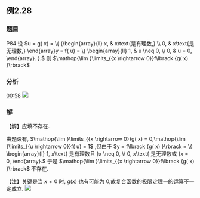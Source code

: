 ## 例2.28
### 题目
P84 设 $u = g( x) = \{ {\begin{array}{ll} x, & x\text{是有理数,} \\ 0, & x\text{是无理数,} \end{array}y = f( u) = \{ \begin{array}{ll} 1, & u \neq 0, \\ 0, & u = 0, \end{array}. }.$ 则 $\mathop{\lim }\limits_{{x \rightarrow 0}}f\lbrack {g( x) }\rbrack$ 
### 分析
[00:58](https://www.bilibili.com/video/BV1Yw4m1a757?p=82&t=58.220768#t=58.22) 
![](https://img.hwenyi.tech/202409281704297.webp)
### 解
【解】应填不存在.

由题设有, $\mathop{\lim }\limits_{{x \rightarrow 0}}g( x) = 0,\mathop{\lim }\limits_{{u \rightarrow 0}}f( u) = 1$ ,但由于 $y = f\lbrack {g( x) }\rbrack = \{ \begin{array}{l} 1, x\text{ 是有理数且 }x \neq 0, \\ 0, x\text{ 是无理数或 }x = 0, \end{array}.$ 于是 $\mathop{\lim }\limits_{{x \rightarrow 0}}f\lbrack {g( x) }\rbrack$ 不存在.

【注】关键是当 $x \neq 0$ 时, $g( x)$ 也有可能为 0,故复合函数的极限定理一的运算不一定成立.
![](https://img.hwenyi.tech/202409281705445.webp)
